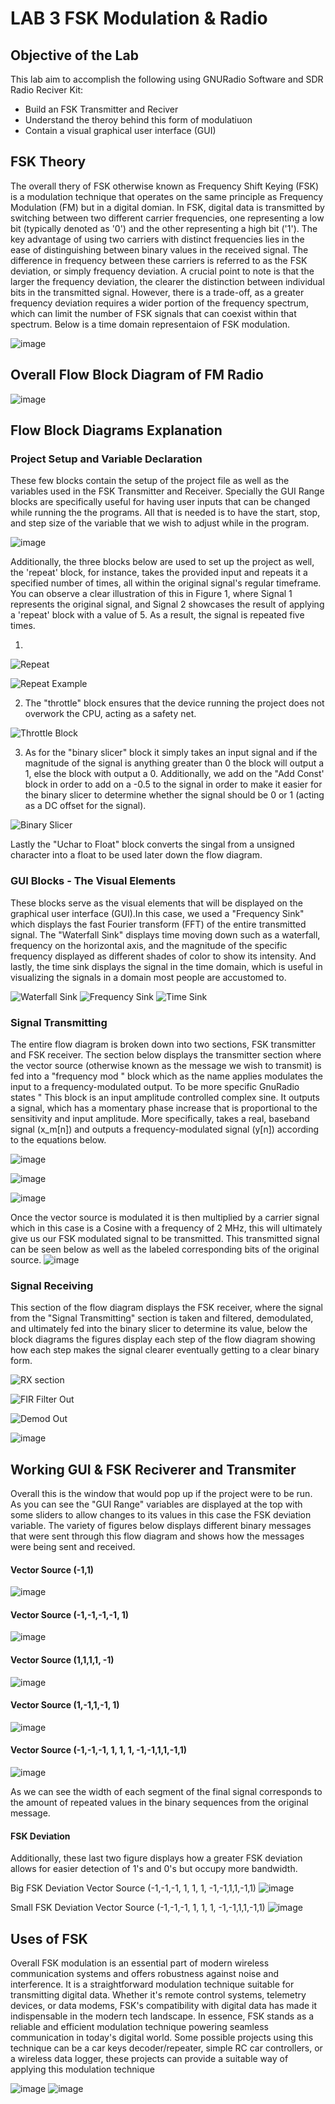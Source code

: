 # LAB 3 FSK Modulation & Radio

## Objective of the Lab 
This lab aim to accomplish the following using GNURadio Software and SDR Radio Reciver Kit: 

+ Build an FSK Transmitter and Reciver 
+ Understand the theroy behind this form of modulatiuon 
+ Contain a visual graphical user interface (GUI)

## FSK Theory 
The overall thery of FSK otherwise known as Frequency Shift Keying (FSK) is a modulation technique that operates on the same principle as Frequency Modulation (FM) but in a digital domian. In FSK, digital data is transmitted by switching between two different carrier frequencies, one representing a low bit (typically denoted as '0') and the other representing a high bit ('1'). The key advantage of using two carriers with distinct frequencies lies in the ease of distinguishing between binary values in the received signal. The difference in frequency between these carriers is referred to as the FSK deviation, or simply frequency deviation. A crucial point to note is that the larger the frequency deviation, the clearer the distinction between individual bits in the transmitted signal. However, there is a trade-off, as a greater frequency deviation requires a wider portion of the frequency spectrum, which can limit the number of FSK signals that can coexist within that spectrum. Below is a time domain representaion of FSK modulation. 

![image](https://github.com/DANYSR8/ENEE_3141_DigiComm/assets/117769464/5aeed92b-d09c-4853-a76f-9ef87304d398)


## Overall Flow Block Diagram of FM Radio 

![image](https://github.com/DANYSR8/ENEE_3141_DigiComm/assets/117769464/f5f9b909-d234-46f9-9cd0-ba63dd0e0302)



## Flow Block Diagrams Explanation 
### Project Setup and Variable Declaration 
These few blocks contain the setup of the project file as well as the variables used in the FSK Transmitter and Receiver. Specially the GUI Range blocks are specifically useful for having user inputs that can be changed while running the the programs. All that is needed is to have the start, stop, and step size of the variable that we wish to adjust while in the program.

![image](https://github.com/DANYSR8/ENEE_3141_DigiComm/assets/117769464/8496155f-3457-4c95-8dd3-3a74c9072eec)


Additionally, the three blocks below are used to set up the project as well, the 'repeat' block, for instance, takes the provided input and repeats it a specified number of times, all within the original signal's regular timeframe. You can observe a clear illustration of this in Figure 1, where Signal 1 represents the original signal, and Signal 2 showcases the result of applying a 'repeat' block with a value of 5. As a result, the signal is repeated five times.

1)

![Repeat](https://github.com/DANYSR8/ENEE_3141_DigiComm/assets/117769464/be0d8e23-c162-495f-89c8-48d3b84aec2b)

![Repeat Example](https://github.com/DANYSR8/ENEE_3141_DigiComm/assets/117769464/4ff6e9e0-3ab3-4d41-b0f4-938408584e13)

2) The "throttle" block ensures that the device running the project does not overwork the CPU, acting as a safety net.

![Throttle Block](https://github.com/DANYSR8/ENEE_3141_DigiComm/assets/117769464/9edba9b0-a13d-4500-ad57-c6e7c01fa28b)

3) As for the "binary slicer" block it simply takes an input signal and if the magnitude of the signal is anything greater than 0 the block will output a 1, else the block with output a 0. Additionally, we add on the "Add Const' block in order to add on a -0.5 to the signal in order to make it easier for the binary slicer to determine whether the signal should be 0 or 1 (acting as a DC offset for the signal).    

![Binary Slicer](https://github.com/DANYSR8/ENEE_3141_DigiComm/assets/117769464/4e20f397-5153-489c-9146-9f8faaaa50f0)

Lastly the "Uchar to Float" block converts the singal from a unsigned character into a float to be used later down the flow diagram.  

### GUI Blocks - The Visual Elements  
These blocks serve as the visual elements that will be displayed on the graphical user interface (GUI).In this case, we used a "Frequency Sink" which displays the fast Fourier transform (FFT) of the entire transmitted signal. The "Waterfall Sink" displays time moving down such as a waterfall, frequency on the horizontal axis, and the magnitude of the specific frequency displayed as different shades of color to show its intensity. And lastly, the time sink displays the signal in the time domain, which is useful in visualizing the signals in a domain most people are accustomed to.

![Waterfall Sink](https://github.com/DANYSR8/ENEE_3141_DigiComm/assets/117769464/443a98d8-41cd-42c7-8fd3-0fb1093e2ce0)
![Frequency Sink](https://github.com/DANYSR8/ENEE_3141_DigiComm/assets/117769464/36902073-1f68-4fc4-b85a-dd15d9ae755f)
![Time Sink](https://github.com/DANYSR8/ENEE_3141_DigiComm/assets/117769464/04ea58e7-dfff-45c8-a248-4a9e3e0a96d7)



### Signal Transmitting 
The entire flow diagram is broken down into two sections, FSK transmitter and FSK receiver. The section below displays the transmitter section where the vector source (otherwise known as the message we wish to transmit) is fed into a "frequency mod " block which as the name applies modulates the input to a frequency-modulated output. To be more specific GnuRadio states " This block is an input amplitude controlled complex sine. It outputs a signal, which has a momentary phase increase that is proportional to the sensitivity and input amplitude. More specifically, takes a real, baseband signal (x_m[n]) and outputs a frequency-modulated signal (y[n]) according to the equations below.  

![image](https://github.com/DANYSR8/ENEE_3141_DigiComm/assets/117769464/3e11c3e5-048b-4742-bcf4-047eaf29b39f)

![image](https://github.com/DANYSR8/ENEE_3141_DigiComm/assets/117769464/e79d747c-0378-43fc-b100-7bdfc06c61ab)

![image](https://github.com/DANYSR8/ENEE_3141_DigiComm/assets/117769464/8ddf3bd1-c784-40c5-b7cb-6e5c91ce1fe4)

Once the vector source is modulated it is then multiplied by a carrier signal which in this case is a Cosine with a frequency of 2 MHz, this will ultimately give us our FSK modulated signal to be transmitted. This transmitted signal can be seen below as well as the labeled corresponding bits of the original source.
![image](https://github.com/DANYSR8/ENEE_3141_DigiComm/assets/117769464/773d0bb8-8f60-4641-b2ac-86e77f53451c)



### Signal Receiving 
This section of the flow diagram displays the FSK receiver, where the signal from the "Signal Transmitting" section is taken and filtered, demodulated, and ultimately fed into the binary slicer to determine its value,  below the block diagrams the figures display each step of the flow diagram showing how each step makes the signal clearer eventually getting to a clear binary form.

![RX section](https://github.com/DANYSR8/ENEE_3141_DigiComm/assets/117769464/ca216563-84bf-4ce9-8d43-6c7092ed06c3)

![FIR Filter Out](https://github.com/DANYSR8/ENEE_3141_DigiComm/assets/117769464/05587996-51b4-4f3c-9f3d-697d0b88e186)

![Demod Out](https://github.com/DANYSR8/ENEE_3141_DigiComm/assets/117769464/bfce5d49-9f3b-466b-a5a9-6196c20bc698)

![image](https://github.com/DANYSR8/ENEE_3141_DigiComm/assets/117769464/2346310d-16d0-452f-b3ff-b59eeb12a5fc)




## Working GUI & FSK Reciverer and Transmiter  
Overall this is the window that would pop up if the project were to be run. As you can see the "GUI Range" variables are displayed at the top with some sliders to allow changes to its values in this case the FSK deviation variable. The variety of figures below displays different binary messages that were sent through this flow diagram and shows how the messages were being sent and received.  

#### Vector Source (-1,1) 
![image](https://github.com/DANYSR8/ENEE_3141_DigiComm/assets/117769464/05354ecd-4868-48e7-be3b-775ec43b124e)

#### Vector Source (-1,-1,-1,-1, 1)
![image](https://github.com/DANYSR8/ENEE_3141_DigiComm/assets/117769464/989fd9b1-22d0-4b2e-9cbe-993da127094d)


#### Vector Source (1,1,1,1, -1)
![image](https://github.com/DANYSR8/ENEE_3141_DigiComm/assets/117769464/39cf01f6-7c9e-4a5c-a73e-6656591dcfc2)

#### Vector Source (1,-1,1,-1, 1)
![image](https://github.com/DANYSR8/ENEE_3141_DigiComm/assets/117769464/ee5c38fd-1ade-44e6-8e32-de512dee45ba)


#### Vector Source (-1,-1,-1, 1, 1, 1, -1,-1,1,1,-1,1)
![image](https://github.com/DANYSR8/ENEE_3141_DigiComm/assets/117769464/40adf939-77bc-45aa-9b31-08dd239b08da)


As we can see the width of each segment of the final signal corresponds to the amount of repeated values in the binary sequences from the original message. 

#### FSK Deviation 
Additionally, these last two figure displays how a greater FSK deviation allows for easier detection of 1's and 0's but occupy more bandwidth.  

Big FSK Deviation Vector Source (-1,-1,-1, 1, 1, 1, -1,-1,1,1,-1,1)
![image](https://github.com/DANYSR8/ENEE_3141_DigiComm/assets/117769464/5ededf3f-42a8-4b46-8dea-229263214c69)


Small FSK  Deviation Vector Source (-1,-1,-1, 1, 1, 1, -1,-1,1,1,-1,1)
![image](https://github.com/DANYSR8/ENEE_3141_DigiComm/assets/117769464/e6f67648-5263-4cf4-9b17-03259988ae3d)


## Uses of FSK

Overall FSK modulation is an essential part of modern wireless communication systems and offers robustness against noise and interference. It is a straightforward modulation technique suitable for transmitting digital data. Whether it's remote control systems, telemetry devices, or data modems, FSK's compatibility with digital data has made it indispensable in the modern tech landscape. In essence, FSK stands as a reliable and efficient modulation technique powering seamless communication in today's digital world. Some possible projects using this technique can be a car keys decoder/repeater, simple RC car controllers, or a wireless data logger, these projects can provide a suitable way of applying this modulation technique

![image](https://github.com/DANYSR8/ENEE_3141_DigiComm/assets/117769464/57d35baa-07b0-4a8a-be36-8e74266379eb)
![image](https://github.com/DANYSR8/ENEE_3141_DigiComm/assets/117769464/496dd296-d297-46d6-957c-b1ceb59fa495)





